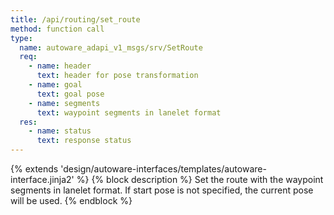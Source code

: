 ```yaml
---
title: /api/routing/set_route
method: function call
type:
  name: autoware_adapi_v1_msgs/srv/SetRoute
  req:
    - name: header
      text: header for pose transformation
    - name: goal
      text: goal pose
    - name: segments
      text: waypoint segments in lanelet format
  res:
    - name: status
      text: response status
---
```


{% extends 'design/autoware-interfaces/templates/autoware-interface.jinja2' %}
{% block description %}
Set the route with the waypoint segments in lanelet format. If start pose is not specified, the current pose will be used.
{% endblock %}

